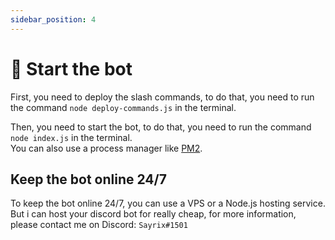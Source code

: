 ```yaml
---
sidebar_position: 4
---
```


# 🚀 Start the bot

First, you need to deploy the slash commands, to do that, you need to run the command `node deploy-commands.js` in the terminal.

Then, you need to start the bot, to do that, you need to run the command `node index.js` in the terminal.  
You can also use a process manager like [PM2](https://pm2.keymetrics.io/).

## Keep the bot online 24/7

To keep the bot online 24/7, you can use a VPS or a Node.js hosting service.  
But i can host your discord bot for really cheap, for more information, please contact me on Discord: `Sayrix#1501`